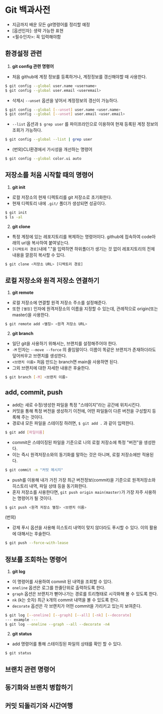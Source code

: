 # Git 백과사전
- 지금까지 배운 모든 git명령어를 정리할 예정
- [옵션인자]: 생략 가능한 표현
- <필수인자>: 꼭 입력해야함
## 환경설정 관련

1. **git config 관련 명령어**
- 처음 github에 계정 정보를 등록하거나, 계정정보를 갱신해야할 때 사용한다.
```sh
$ git config --global user.name <username>
$ git config --global user.email <useremail>
```
- 삭제시 `--unset` 옵션을 넣어서 계정정보의 갱신이 가능하다.
```sh
$ git config --global [--unset] user.name <user.name>
$ git config --global [--unset] user.email <user.email>
```
- `--list` 옵션과 `$ grep user` 를 파이프라인으로 이용하여 현재 등록된 계정 정보의 조회가 가능하다.
```sh
$ git config --global --list | grep user
```
- (번외)CLI환경에서 가시성을 개선하는 명령어
```sh
$ git config --global color.ui auto
```

## 저장소를 처음 시작할 때의 명령어
1.  **git init**
- 로컬 저장소의 현재 디렉토리를 git 저장소로 초기화한다. 
- 현재 디렉토리 내에 `.git/` 폴더가 생성되면 성공이다.
```sh
$ git init
$ ls -al
```
2. **git clone**
- 특정 계정에 있는 레포지토리를 복제하는 명령어이다. github에 접속하여 code아래의 url을 복사하여 붙여넣는다.
- `[디렉토리 경로]`내에 "."을 입력하면 하위폴더가 생기는 것 없이 레포지토리의 전체 내용을 깔끔히 복사할 수 있다.
```sh
$ git clone <저장소 URL> [디렉토리 경로]
```
## 로컬 저장소와 원격 저장소 연결하기
1. **git remote**
- 로컬 저장소에 연결할 원격 저장소 주소를 설정해준다. 
- 또한 `[별칭]` 인자에 원격저장소의 이름을 지정할 수 있는데, 관례적으로 origin(또는 master)을 사용한다.
```sh
$ git remote add <별칭> <원격 저장소 URL>
```
2. **git branch**
- 일단 git을 사용하기 위해서는, 브랜치를 설정해주어야 한다.
- `-M` 인자는 `--move --force` 의 줄임말이다. 이름이 똑같은 브랜치가 존재하더라도 덮어씌우고 브랜치를 생성한다.
- `<브랜치 이름>` 처음 만드는 branch면 main을 사용하면 된다.
- 그외 브랜치에 대한 자세한 내용은 후술한다.
```sh
$ git branch [-M] <브랜치 이름>
``` 

## add, commit, push
- add는 새로 수정/생성한 파일을 특정 "스테이지"라는 공간에 위치시킨다.
- 커밋을 통해 특정 버전을 생성하기 이전에, 어떤 파일들이 다른 버전을 구성할지 등록해 주는 것이다.
- 경로내 모든 파일을 스테이징 하려면, `$ git add .` 과 같이 입력한다.
```sh
$ git add [파일이름] 
```
- commit은 스테이징된 파일을 기준으로 나의 로컬 저장소에 특정 "버전"을 생성한다.
- 이는 즉시 원격저장소와의 동기화를 말하는 것은 아니며, 로컬 저장소에만 적용된다.
```sh
$ git commit -m "커밋 메시지"
```
- push를 이용해 내가 가진 가장 최근 버전정보(commit)을 기준으로 원격저장소와 히스토리 내역, 파일 상태 등을 동기화한다.
- 혼자 저장소를 사용한다면, `git push origin main(master)`가 가장 자주 사용하는 명령어가 될 것이다.
```sh
$ git push <원격 저장소 별칭> <브랜치 이름>
```
(번외)
- 강제 푸시 옵션을 사용해 히스토리 내역이 맞지 않더라도 푸시할 수 있다. 이의 활용에 대해서는 후술한다.
```sh
$ git push --force-with-lease
```
## 정보를 조회하는 명령어
1. **git log**
- 이 명령어를 사용하여 commit 된 내역을 조회할 수 있다.
- `oneline` 옵션은 로그를 한줄단위로 출력하도록 한다.
- `graph` 옵션은 브랜치가 뻗어나가는 경로를 트리형태로 시각화해 볼 수 있도록 한다.
- `nk` (k는 숫자) 최근 k개의 commit 내역을 볼 수 있도록 한다.
- `decorate` 옵션은 각 브랜치가 어떤 commit을 가리키고 있는지 보여준다.
```sh
$ git log [--oneline] [--graph] [--all] [-nk] [--decorate]
--- example ---
$ git log --oneline --graph --all --decorate -n4
```
2. **git status**
- add 명령어를 통해 스테이징된 파일의 상태를 확인 할 수 있다.
```sh
$ git status
```
## 브랜치 관련 명령어
## 동기화와 브랜치 병합하기
## 커밋 되돌리기와 시간여행
